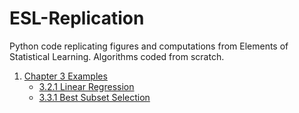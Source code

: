 # ESL-Replication
Python code replicating figures and computations from Elements of Statistical Learning. Algorithms coded from scratch.

1. [Chapter 3 Examples](Chapter%203%20Examples)
    - [3.2.1 Linear Regression](Chapter%203%20Examples/OLS%203.2.1.ipynb)
    - [3.3.1 Best Subset Selection](Chapter%203%20Examples/Best-Subset%203.3.1.ipynb)

